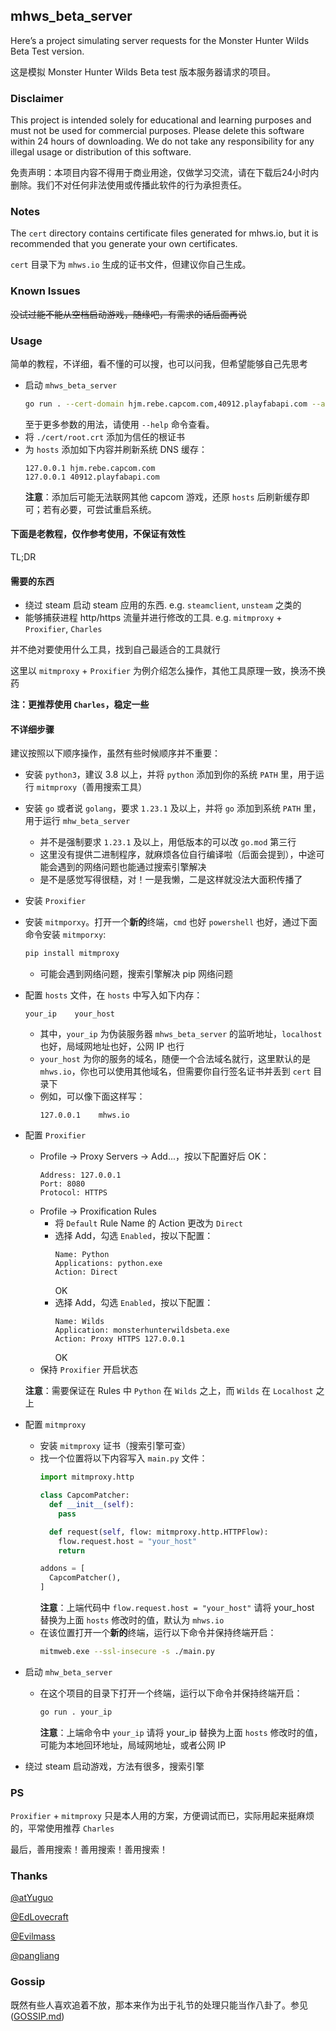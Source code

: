 ## mhws_beta_server
Here’s a project simulating server requests for the Monster Hunter Wilds Beta Test version.

这是模拟 Monster Hunter Wilds Beta test 版本服务器请求的项目。

### Disclaimer
This project is intended solely for educational and learning purposes and must not be used for commercial purposes. Please delete this software within 24 hours of downloading. We do not take any responsibility for any illegal usage or distribution of this software.

免责声明：本项目内容不得用于商业用途，仅做学习交流，请在下载后24小时内删除。我们不对任何非法使用或传播此软件的行为承担责任。

### Notes
The `cert` directory contains certificate files generated for mhws.io, but it is recommended that you generate your own certificates.

`cert` 目录下为 `mhws.io` 生成的证书文件，但建议你自己生成。

### Known Issues
~~没试过能不能从空档启动游戏，随缘吧，有需求的话后面再说~~

### Usage

简单的教程，不详细，看不懂的可以搜，也可以问我，但希望能够自己先思考

- 启动 `mhws_beta_server`
  ```bash
  go run . --cert-domain hjm.rebe.capcom.com,40912.playfabapi.com --api-host hjm.rebe.capcom.com
  ```
  至于更多参数的用法，请使用 `--help` 命令查看。
- 将 `./cert/root.crt` 添加为信任的根证书
- 为 `hosts` 添加如下内容并刷新系统 DNS 缓存：
  ```text
  127.0.0.1 hjm.rebe.capcom.com
  127.0.0.1 40912.playfabapi.com
  ```
  **注意**：添加后可能无法联网其他 capcom 游戏，还原 `hosts` 后刷新缓存即可；若有必要，可尝试重启系统。

#### 下面是老教程，仅作参考使用，不保证有效性

TL;DR

#### 需要的东西

- 绕过 steam 启动 steam 应用的东西. e.g. `steamclient`, `unsteam` 之类的
- 能够捕获进程 http/https 流量并进行修改的工具. e.g. `mitmproxy` + `Proxifier`, `Charles`

并不绝对要使用什么工具，找到自己最适合的工具就行

这里以 `mitmproxy` + `Proxifier` 为例介绍怎么操作，其他工具原理一致，换汤不换药

**注：更推荐使用 `Charles`，稳定一些**

#### 不详细步骤

建议按照以下顺序操作，虽然有些时候顺序并不重要：

- 安装 `python3`，建议 3.8 以上，并将 `python` 添加到你的系统 `PATH` 里，用于运行 `mitmproxy`（善用搜索工具）
- 安装 `go` 或者说 `golang`，要求 `1.23.1` 及以上，并将 `go` 添加到系统 `PATH` 里，用于运行 `mhw_beta_server`
  - 并不是强制要求 `1.23.1` 及以上，用低版本的可以改 `go.mod` 第三行
  - 这里没有提供二进制程序，就麻烦各位自行编译啦（后面会提到），中途可能会遇到的网络问题也能通过搜索引擎解决
  - 是不是感觉写得很糙，对！一是我懒，二是这样就没法大面积传播了
- 安装 `Proxifier`
- 安装 `mitmporxy`。打开一个**新的**终端，`cmd` 也好 `powershell` 也好，通过下面命令安装 `mitmporxy`:
  ```bash
  pip install mitmproxy
  ```
  - 可能会遇到网络问题，搜索引擎解决 pip 网络问题
- 配置 `hosts` 文件，在 `hosts` 中写入如下内存：
  ```text
  your_ip    your_host
  ```
  - 其中，`your_ip` 为伪装服务器 `mhws_beta_server` 的监听地址，`localhost` 也好，局域网地址也好，公网 IP 也行
  - `your_host` 为你的服务的域名，随便一个合法域名就行，这里默认的是 `mhws.io`，你也可以使用其他域名，但需要你自行签名证书并丢到 `cert` 目录下
  - 例如，可以像下面这样写：
    ```text
    127.0.0.1    mhws.io
    ```
- 配置 `Proxifier`
  - Profile -> Proxy Servers -> Add...，按以下配置好后 OK：
    ```text
    Address: 127.0.0.1
    Port: 8080
    Protocol: HTTPS
    ```
  - Profile -> Proxification Rules
    - 将 `Default` Rule Name 的 Action 更改为 `Direct`
    - 选择 Add，勾选 `Enabled`，按以下配置：
      ```text
      Name: Python
      Applications: python.exe
      Action: Direct
      ```
      OK
    - 选择 Add，勾选 `Enabled`，按以下配置：
      ```text
      Name: Wilds
      Application: monsterhunterwildsbeta.exe
      Action: Proxy HTTPS 127.0.0.1
      ```
      OK
  - 保持 `Proxifier` 开启状态

  **注意**：需要保证在 Rules 中 `Python` 在 `Wilds` 之上，而 `Wilds` 在 `Localhost` 之上
- 配置 `mitmproxy`
  - 安装 `mitmproxy` 证书（搜索引擎可查）
  - 找一个位置将以下内容写入 `main.py` 文件：
    ```python
    import mitmproxy.http
    
    class CapcomPatcher:
      def __init__(self):
        pass

      def request(self, flow: mitmproxy.http.HTTPFlow):
        flow.request.host = "your_host"
        return

    addons = [
      CapcomPatcher(),
    ]
    ```
    **注意**：上端代码中 `flow.request.host = "your_host"` 请将 your_host 替换为上面 `hosts` 修改时的值，默认为 `mhws.io`
  - 在该位置打开一个**新的**终端，运行以下命令并保持终端开启：
    ```bash
    mitmweb.exe --ssl-insecure -s ./main.py
    ```
- 启动 `mhw_beta_server`
  - 在这个项目的目录下打开一个终端，运行以下命令并保持终端开启：
    ```bash
    go run . your_ip
    ```
    **注意**：上端命令中 `your_ip` 请将 your_ip 替换为上面 `hosts` 修改时的值，可能为本地回环地址，局域网地址，或者公网 IP
- 绕过 steam 启动游戏，方法有很多，搜索引擎

### PS
`Proxifier` + `mitmproxy` 只是本人用的方案，方便调试而已，实际用起来挺麻烦的，平常使用推荐 `Charles`

最后，善用搜索！善用搜索！善用搜索！

### Thanks
[@atYuguo](https://github.com/atYuguo)

[@EdLovecraft](https://github.com/EdLovecraft)

[@Evilmass](https://github.com/Evilmass)

[@pangliang](https://github.com/pangliang)

### Gossip

既然有些人喜欢追着不放，那本来作为出于礼节的处理只能当作八卦了。参见 ([GOSSIP.md](GOSSIP.md))
